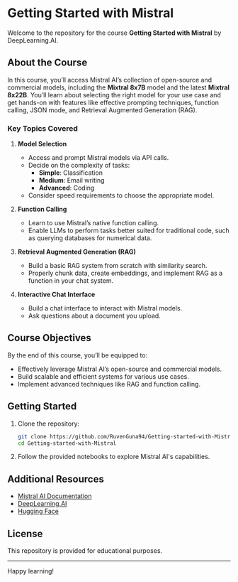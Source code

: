 # Getting Started with Mistral

Welcome to the repository for the course **Getting Started with Mistral** by DeepLearning.AI.

## About the Course

In this course, you’ll access Mistral AI’s collection of open-source and commercial models, including the **Mixtral 8x7B** model and the latest **Mixtral 8x22B**. You’ll learn about selecting the right model for your use case and get hands-on with features like effective prompting techniques, function calling, JSON mode, and Retrieval Augmented Generation (RAG).

### Key Topics Covered

1. **Model Selection**
   - Access and prompt Mistral models via API calls.
   - Decide on the complexity of tasks:
     - **Simple**: Classification
     - **Medium**: Email writing
     - **Advanced**: Coding
   - Consider speed requirements to choose the appropriate model.

2. **Function Calling**
   - Learn to use Mistral’s native function calling.
   - Enable LLMs to perform tasks better suited for traditional code, such as querying databases for numerical data.
   
3. **Retrieval Augmented Generation (RAG)**
   - Build a basic RAG system from scratch with similarity search.
   - Properly chunk data, create embeddings, and implement RAG as a function in your chat system.

4. **Interactive Chat Interface**
   - Build a chat interface to interact with Mistral models.
   - Ask questions about a document you upload.

## Course Objectives

By the end of this course, you’ll be equipped to:
- Effectively leverage Mistral AI’s open-source and commercial models.
- Build scalable and efficient systems for various use cases.
- Implement advanced techniques like RAG and function calling.

## Getting Started

1. Clone the repository:
   ```bash
   git clone https://github.com/RuvenGuna94/Getting-started-with-Mistral.git
   cd Getting-started-with-Mistral
   ```
2. Follow the provided notebooks to explore Mistral AI's capabilities.

## Additional Resources

- [Mistral AI Documentation](https://mistral.ai/docs)
- [DeepLearning.AI](https://www.deeplearning.ai/)
- [Hugging Face](https://huggingface.co/)

## License

This repository is provided for educational purposes.

---

Happy learning!
